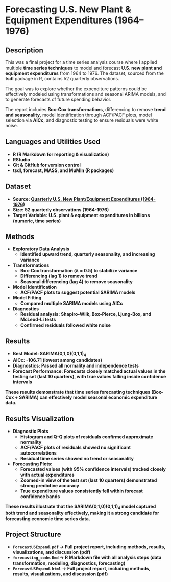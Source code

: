 <h1>Forecasting U.S. New Plant & Equipment Expenditures (1964–1976)</h1>

<h2>Description</h2>
This was a final project for a time series analysis course where I applied multiple <b>time series techniques</b> to model and forecast <b>U.S. new plant and equipment expenditures</b> from 1964 to 1976. The dataset, sourced from the <b>tsdl</b> package in R, contains 52 quarterly observations.

The goal was to explore whether the expenditure patterns could be effectively modeled using transformations and seasonal ARIMA models, and to generate forecasts of future spending behavior.

The report includes <b>Box-Cox transformations</b>, differencing to remove <b>trend and seasonality</b>, model identification through ACF/PACF plots, model selection via <b>AICc</b>, and diagnostic testing to ensure residuals were white noise.
<br />


<h2>Languages and Utilities Used</h2>

- <b>R (R Markdown for reporting & visualization)</b>
- <b>RStudio</b>
- <b>Git & GitHub for version control</b>
- <b><b>tsdl</b>, <b>forecast</b>, <b>MASS</b>, and <b>MuMIn</b> (R packages)

<h2>Dataset</h2>

- <b>Source:</b> [Quarterly U.S. New Plant/Equipment Expenditures (1964-1976)](https://github.com/FinYang/tsdl)
- <b>Size:</b> 52 quarterly observations (1964-1976)
- <b>Target Variable:</b> U.S. plant & equipment expenditures in billions (numeric, time series)

<h2>Methods</h2>

- <b>Exploratory Data Analysis</b>
  - Identified upward trend, quarterly seasonality, and increasing variance
- <b>Transformations</b>
  - Box-Cox transformation (λ = 0.5) to stabilize variance
  - Differencing (lag 1) to remove trend
  - Seasonal differencing (lag 4) to remove seasonality
- <b>Model Identification</b>
  - ACF/PACF plots to suggest potential SARIMA models
- <b>Model Fitting</b>
  - Compared multiple SARIMA models using <b>AICc</b>
- <b>Diagnostics</b>
  - Residual analysis: Shapiro-Wilk, Box-Pierce, Ljung-Box, and McLeod-Li tests
  - Confirmed residuals followed white noise
 
<h2>Results</h2>

- <b>Best Model:</b> SARIMA(0,1,0)(0,1,1)<sub>4</sub>
- <b>AICc:</b> -106.71 (lowest among candidates)
- <b>Diagnostics:</b> Passed all normality and independence tests
- <b>Forecast Performance:</b> Forecasts closely matched actual values in the testing set (last 10 quarters), with true values falling inside confidence intervals

These results demonstrate that <b>time series forecasting techniques (Box-Cox + SARIMA) can effectively model seasonal economic expenditure data</b>.

<h2>Results Visualization</h2>

- <b>Diagnostic Plots</b>
  - Histogram and Q-Q plots of residuals confirmed approximate normality
  - ACF/PACF plots of residuals showed no significant autocorrelations
  - Residual time series showed no trend or seasonality 
- <b>Forecasting Plots:</b>
  - Forecasted values (with 95% confidence intervals) tracked closely with actual expenditures
  - Zoomed-in view of the test set (last 10 quarters) demonstrated strong predictive accuracy
  - True expenditure values consistently fell within forecast confidence bands

These results illustrate that the <b>SARIMA(0,1,0)(0,1,1)<sub>4</sub> model captured both trend and seasonality effectively</b>, making it a strong candidate for forecasting economic time series data.

<h2>Project Structure</h2>

- <b>`ForecastUSExpend.pdf`</b> → Full project report, including methods, results, visualizations, and discussion (pdf)
- <b>`forecasting_code.Rmd`</b> → R Markdown file with all analysis steps (data transformation, modeling, diagnostics, forecasting)
- <b>`ForecastUSExpend.html`</b> → Full project report, including methods, results, visualizations, and discussion (pdf)
 
<!--
 ```diff
- text in red
+ text in green
! text in orange
# text in gray
